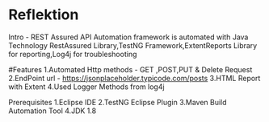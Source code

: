 # Reflektion
 Intro - REST Assured API Automation framework is automated with Java Technology RestAssured Library,TestNG Framework,ExtentReports Library for reporting,Log4j for troubleshooting

#Features
1.Automated Http methods - GET ,POST,PUT & Delete Request 
2.EndPoint url - https://jsonplaceholder.typicode.com/posts 
3.HTML Report with Extent
4.Used Logger Methods from log4j

Prerequisites
1.Eclipse IDE
2.TestNG Eclipse Plugin
3.Maven Build Automation Tool
4.JDK 1.8







